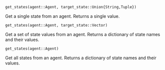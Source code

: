 ```
get_states(agent::Agent, target_state::Union{String,Tuple})
```

Get a single state from an agent. Returns a single value.

```
get_states(agent::Agent, target_state::Vector)
```

Get a set of state values from an agent. Returns a dictionary of state names and their values.

```
get_states(agent::Agent)
```

Get all states from an agent. Returns a dictionary of state names and their values.

